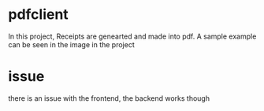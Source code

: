 # pdfclient
In this project, Receipts are genearted and made into pdf.  A sample example can be seen in the image in the project
# issue
there is an issue with the frontend, the backend works though
